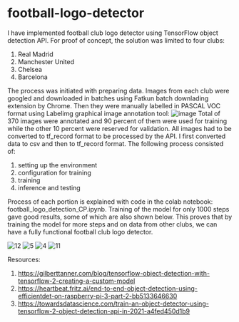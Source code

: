 # football-logo-detector

I have implemented football club logo detector using TensorFlow object detection API. For proof of concept, the solution was limited to four clubs:
1. Real Madrid
2. Manchester United
3. Chelsea
4. Barcelona

The process was initiated with preparing data. Images from each club were googled and downloaded in batches using Fatkun batch downlading extension by Chrome. Then they were manually labelled in PASCAL VOC format using Labelimg graphical image annotation tool:
![image](https://user-images.githubusercontent.com/64746481/119837380-f7f54280-bf1b-11eb-91f3-6275741b2943.png)
Total of 370 images were annotated and 90 percent of them were used for training while the other 10 percent were reserved for validation. All images had to be converted to tf_record format to be processed by the API. I first converted data to csv and then to tf_record format. The following process consisted of:
1. setting up the environment
2. configuration for training
3. training 
4. inference and testing

Process of each portion is explained with code in the colab notebook: football_logo_detection_CP.ipynb. Training of the model for only 1000 steps gave good results, some of which are also shown below. This proves that by training the model for more steps and on data from other clubs, we can have a fully functional football club logo detector.

![12](https://user-images.githubusercontent.com/64746481/119849170-d6995400-bf25-11eb-94fd-58a62a3f591e.png) ![5](https://user-images.githubusercontent.com/64746481/119850168-b7e78d00-bf26-11eb-9a23-7c7c330da51d.png)
 ![4](https://user-images.githubusercontent.com/64746481/119850042-9b4b5500-bf26-11eb-91da-eeb6cd5fff98.png) ![11](https://user-images.githubusercontent.com/64746481/119850820-5116a380-bf27-11eb-8fa6-907d364be944.png)

 
Resources:
1. https://gilberttanner.com/blog/tensorflow-object-detection-with-tensorflow-2-creating-a-custom-model
2. https://heartbeat.fritz.ai/end-to-end-object-detection-using-efficientdet-on-raspberry-pi-3-part-2-bb5133646630
3. https://towardsdatascience.com/train-an-object-detector-using-tensorflow-2-object-detection-api-in-2021-a4fed450d1b9






